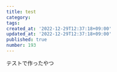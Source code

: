 ```yaml
---
title: test
category: 
tags: 
created_at: '2022-12-29T12:37:18+09:00'
updated_at: '2022-12-29T12:37:18+09:00'
published: true
number: 193
---
```


テストで作ったやつ

